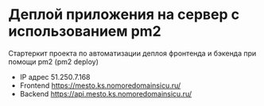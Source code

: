 # Деплой приложения на сервер с использованием pm2

Стартеркит проекта по автоматизации деплоя фронтенда и бэкенда при помощи pm2 (pm2 deploy)

* IP адрес 51.250.7.168
* Frontend https://mesto.ks.nomoredomainsicu.ru/
* Backend  https://api.mesto.ks.nomoredomainsicu.ru/
